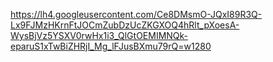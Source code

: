 https://lh4.googleusercontent.com/Ce8DMsmO-JQxI89R3Q-Lx9FJMzHKrnFtJOCmZubDzUcZKGXOQ4hRlt_pXoesA-WysBjVz5YSXV0rwHx1i3_QlGtOEMIMNQk-eparuS1xTwBiZHRjI_Mg_lFJusBXmu79rQ=w1280
